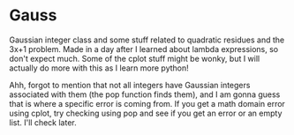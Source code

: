 # Gauss
Gaussian integer class and some stuff related to quadratic residues and the 3x+1 problem. Made in a day after I learned about lambda expressions, so don't expect much. Some of the cplot stuff might be wonky, but I will actually do more with this as I learn more python!

Ahh, forgot to mention that not all integers have Gaussian integers associated with them (the pop function finds them), and I am gonna guess that is where a specific error is coming from. If you get a math domain error using cplot, try checking using pop and see if you get an error or an empty list. I'll check later.

